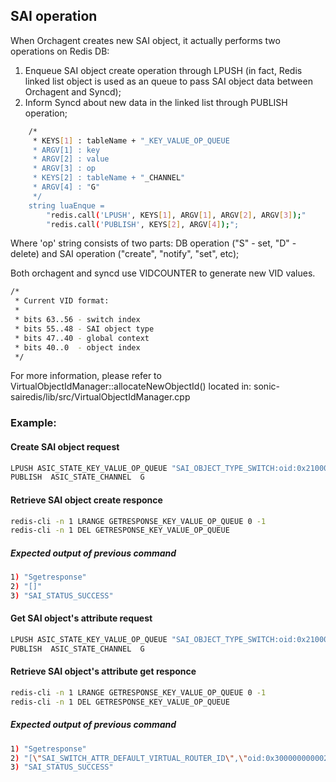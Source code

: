 ## SAI operation
When Orchagent creates new SAI object, it actually performs two operations on Redis DB:
1. Enqueue SAI object create operation through LPUSH (in fact, Redis linked list object
   is used as an queue to pass SAI object data between Orchagent and Syncd);
2. Inform Syncd about new data in the linked list through PUBLISH operation;

```sh
    /*
     * KEYS[1] : tableName + "_KEY_VALUE_OP_QUEUE
     * ARGV[1] : key
     * ARGV[2] : value
     * ARGV[3] : op
     * KEYS[2] : tableName + "_CHANNEL"
     * ARGV[4] : "G"
     */
    string luaEnque =
        "redis.call('LPUSH', KEYS[1], ARGV[1], ARGV[2], ARGV[3]);"
        "redis.call('PUBLISH', KEYS[2], ARGV[4]);";
```

Where 'op' string consists of two parts: DB operation ("S" - set, "D" - delete) and
SAI operation ("create", "notify", "set", etc);

Both orchagent and syncd use VIDCOUNTER to generate new VID values.

```sh
/*
 * Current VID format:
 *
 * bits 63..56 - switch index
 * bits 55..48 - SAI object type
 * bits 47..40 - global context
 * bits 40..0  - object index
 */
```
For more information, please refer to VirtualObjectIdManager::allocateNewObjectId() located in:
sonic-sairedis/lib/src/VirtualObjectIdManager.cpp


### Example:

#### Create SAI object request
```sh
LPUSH ASIC_STATE_KEY_VALUE_OP_QUEUE "SAI_OBJECT_TYPE_SWITCH:oid:0x21000000000000" '["SAI_SWITCH_ATTR_INIT_SWITCH","true","SAI_SWITCH_ATTR_SRC_MAC_ADDRESS","52:54:00:EE:BB:70"]' Screate
PUBLISH  ASIC_STATE_CHANNEL  G
```

#### Retrieve SAI object create responce
```sh
redis-cli -n 1 LRANGE GETRESPONSE_KEY_VALUE_OP_QUEUE 0 -1
redis-cli -n 1 DEL GETRESPONSE_KEY_VALUE_OP_QUEUE
```

##### Expected output of previous command
```sh
1) "Sgetresponse"
2) "[]"
3) "SAI_STATUS_SUCCESS"
```

#### Get SAI object's attribute request
```sh
LPUSH ASIC_STATE_KEY_VALUE_OP_QUEUE "SAI_OBJECT_TYPE_SWITCH:oid:0x21000000000000" '["SAI_SWITCH_ATTR_DEFAULT_VIRTUAL_ROUTER_ID","oid:0x0"]' Sget
PUBLISH  ASIC_STATE_CHANNEL  G
```

#### Retrieve SAI object's attribute get responce
```sh
redis-cli -n 1 LRANGE GETRESPONSE_KEY_VALUE_OP_QUEUE 0 -1
redis-cli -n 1 DEL GETRESPONSE_KEY_VALUE_OP_QUEUE
```

##### Expected output of previous command
```sh
1) "Sgetresponse"
2) "[\"SAI_SWITCH_ATTR_DEFAULT_VIRTUAL_ROUTER_ID\",\"oid:0x3000000000022\"]"
3) "SAI_STATUS_SUCCESS"
```

